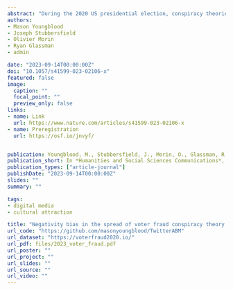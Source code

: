 ```yaml
---
abstract: "During the 2020 US presidential election, conspiracy theories about large-scale voter fraud were widely circulated on social media platforms. Given their scale, persistence, and impact, it is critically important to understand the mechanisms that caused these theories to spread. The aim of this preregistered study was to investigate whether retweet frequencies among proponents of voter fraud conspiracy theories on Twitter during the 2020 US election are consistent with frequency bias and/or content bias. To do this, we conducted generative inference using an agent-based model of cultural transmission on Twitter and the VoterFraud2020 dataset. The results show that the observed retweet distribution is consistent with a strong content bias causing users to preferentially retweet tweets with negative emotional valence. Frequency information appears to be largely irrelevant to future retweet count. Follower count strongly predicts retweet count in a simpler linear model but does not appear to drive the overall retweet distribution after temporal dynamics are accounted for. Future studies could apply our methodology in a comparative framework to assess whether content bias for emotional valence in conspiracy theory messages differs from other forms of information on social media."
authors:
- Mason Youngblood
- Joseph Stubbersfield
- Olivier Morin
- Ryan Glassman
- admin

date: "2023-09-14T00:00:00Z"
doi: "10.1057/s41599-023-02106-x"
featured: false
image:
  caption: ""
  focal_point: ""
  preview_only: false
links:
- name: Link
  url: https://www.nature.com/articles/s41599-023-02106-x
- name: Preregistration
  url: https://osf.io/jnvyf/


publication: Youngblood, M., Stubbersfield, J., Morin, O., Glassman, R., Acerbi, A. (2023), Negativity bias in the spread of voter fraud conspiracy theory tweets during the 2020 US election, *Humanities and Social Sciences Communications*, 10, 573 
publication_short: In *Humanities and Social Sciences Communications*, 10, 573 
publication_types: ["article-journal"]
publishDate: "2023-09-14T00:00:00Z"
slides: ""
summary: ""

tags:
- digital media
- cultural attraction

title: "Negativity bias in the spread of voter fraud conspiracy theory tweets during the 2020 US election"
url_code: "https://github.com/masonyoungblood/TwitterABM"
url_dataset: "https://voterfraud2020.io/"
url_pdf: files/2023_voter_fraud.pdf
url_poster: ""
url_project: ""
url_slides: ""
url_source: ""
url_video: ""
---
```


